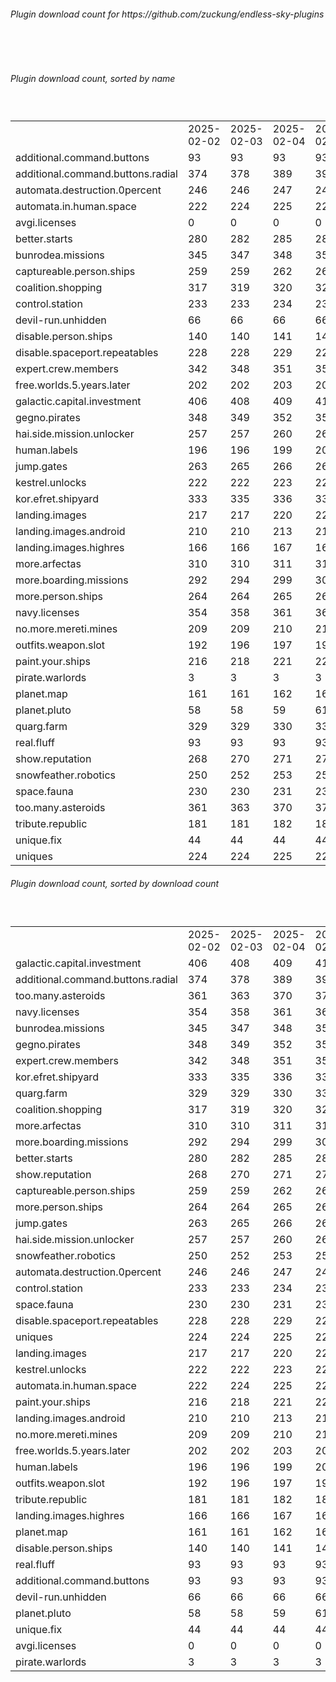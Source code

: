 <h6>Plugin download count for https://github.com/zuckung/endless-sky-plugins</h6><br>
<br>
<h6>Plugin download count, sorted by name</h6><sub><sup><br>
<table>
	<tr>
		<td></td>
		<td>2025-02-02</td>
		<td>2025-02-03</td>
		<td>2025-02-04</td>
		<td>2025-02-05</td>
		<td>2025-02-06</td>
		<td>2025-02-07</td>
		<td>2025-02-08</td>
		<td>today +</td>
	</tr>
	<tr>
		<td>additional.command.buttons</td>
		<td>93</td>
		<td>93</td>
		<td>93</td>
		<td>93</td>
		<td>93</td>
		<td>93</td>
		<td>93</td>
		<td></td>
	</tr>
	<tr>
		<td>additional.command.buttons.radial</td>
		<td>374</td>
		<td>378</td>
		<td>389</td>
		<td>395</td>
		<td>398</td>
		<td>407</td>
		<td>407</td>
		<td></td>
	</tr>
	<tr>
		<td>automata.destruction.0percent</td>
		<td>246</td>
		<td>246</td>
		<td>247</td>
		<td>249</td>
		<td>252</td>
		<td>253</td>
		<td>253</td>
		<td></td>
	</tr>
	<tr>
		<td>automata.in.human.space</td>
		<td>222</td>
		<td>224</td>
		<td>225</td>
		<td>225</td>
		<td>228</td>
		<td>229</td>
		<td>229</td>
		<td></td>
	</tr>
	<tr>
		<td>avgi.licenses</td>
		<td>0</td>
		<td>0</td>
		<td>0</td>
		<td>0</td>
		<td>1</td>
		<td>4</td>
		<td>4</td>
		<td></td>
	</tr>
	<tr>
		<td>better.starts</td>
		<td>280</td>
		<td>282</td>
		<td>285</td>
		<td>289</td>
		<td>292</td>
		<td>295</td>
		<td>295</td>
		<td></td>
	</tr>
	<tr>
		<td>bunrodea.missions</td>
		<td>345</td>
		<td>347</td>
		<td>348</td>
		<td>355</td>
		<td>358</td>
		<td>361</td>
		<td>363</td>
		<td>+ 2</td>
	</tr>
	<tr>
		<td>captureable.person.ships</td>
		<td>259</td>
		<td>259</td>
		<td>262</td>
		<td>266</td>
		<td>269</td>
		<td>272</td>
		<td>274</td>
		<td>+ 2</td>
	</tr>
	<tr>
		<td>coalition.shopping</td>
		<td>317</td>
		<td>319</td>
		<td>320</td>
		<td>324</td>
		<td>327</td>
		<td>330</td>
		<td>330</td>
		<td></td>
	</tr>
	<tr>
		<td>control.station</td>
		<td>233</td>
		<td>233</td>
		<td>234</td>
		<td>234</td>
		<td>237</td>
		<td>238</td>
		<td>238</td>
		<td></td>
	</tr>
	<tr>
		<td>devil-run.unhidden</td>
		<td>66</td>
		<td>66</td>
		<td>66</td>
		<td>66</td>
		<td>66</td>
		<td>66</td>
		<td>66</td>
		<td></td>
	</tr>
	<tr>
		<td>disable.person.ships</td>
		<td>140</td>
		<td>140</td>
		<td>141</td>
		<td>141</td>
		<td>144</td>
		<td>145</td>
		<td>145</td>
		<td></td>
	</tr>
	<tr>
		<td>disable.spaceport.repeatables</td>
		<td>228</td>
		<td>228</td>
		<td>229</td>
		<td>229</td>
		<td>232</td>
		<td>233</td>
		<td>233</td>
		<td></td>
	</tr>
	<tr>
		<td>expert.crew.members</td>
		<td>342</td>
		<td>348</td>
		<td>351</td>
		<td>351</td>
		<td>356</td>
		<td>357</td>
		<td>359</td>
		<td>+ 2</td>
	</tr>
	<tr>
		<td>free.worlds.5.years.later</td>
		<td>202</td>
		<td>202</td>
		<td>203</td>
		<td>203</td>
		<td>206</td>
		<td>209</td>
		<td>209</td>
		<td></td>
	</tr>
	<tr>
		<td>galactic.capital.investment</td>
		<td>406</td>
		<td>408</td>
		<td>409</td>
		<td>413</td>
		<td>416</td>
		<td>419</td>
		<td>419</td>
		<td></td>
	</tr>
	<tr>
		<td>gegno.pirates</td>
		<td>348</td>
		<td>349</td>
		<td>352</td>
		<td>352</td>
		<td>355</td>
		<td>358</td>
		<td>360</td>
		<td>+ 2</td>
	</tr>
	<tr>
		<td>hai.side.mission.unlocker</td>
		<td>257</td>
		<td>257</td>
		<td>260</td>
		<td>260</td>
		<td>263</td>
		<td>264</td>
		<td>266</td>
		<td>+ 2</td>
	</tr>
	<tr>
		<td>human.labels</td>
		<td>196</td>
		<td>196</td>
		<td>199</td>
		<td>201</td>
		<td>204</td>
		<td>205</td>
		<td>205</td>
		<td></td>
	</tr>
	<tr>
		<td>jump.gates</td>
		<td>263</td>
		<td>265</td>
		<td>266</td>
		<td>266</td>
		<td>269</td>
		<td>272</td>
		<td>272</td>
		<td></td>
	</tr>
	<tr>
		<td>kestrel.unlocks</td>
		<td>222</td>
		<td>222</td>
		<td>223</td>
		<td>223</td>
		<td>226</td>
		<td>229</td>
		<td>229</td>
		<td></td>
	</tr>
	<tr>
		<td>kor.efret.shipyard</td>
		<td>333</td>
		<td>335</td>
		<td>336</td>
		<td>336</td>
		<td>339</td>
		<td>344</td>
		<td>344</td>
		<td></td>
	</tr>
	<tr>
		<td>landing.images</td>
		<td>217</td>
		<td>217</td>
		<td>220</td>
		<td>222</td>
		<td>227</td>
		<td>230</td>
		<td>230</td>
		<td></td>
	</tr>
	<tr>
		<td>landing.images.android</td>
		<td>210</td>
		<td>210</td>
		<td>213</td>
		<td>213</td>
		<td>216</td>
		<td>219</td>
		<td>219</td>
		<td></td>
	</tr>
	<tr>
		<td>landing.images.highres</td>
		<td>166</td>
		<td>166</td>
		<td>167</td>
		<td>169</td>
		<td>174</td>
		<td>177</td>
		<td>177</td>
		<td></td>
	</tr>
	<tr>
		<td>more.arfectas</td>
		<td>310</td>
		<td>310</td>
		<td>311</td>
		<td>311</td>
		<td>316</td>
		<td>317</td>
		<td>319</td>
		<td>+ 2</td>
	</tr>
	<tr>
		<td>more.boarding.missions</td>
		<td>292</td>
		<td>294</td>
		<td>299</td>
		<td>303</td>
		<td>308</td>
		<td>313</td>
		<td>313</td>
		<td></td>
	</tr>
	<tr>
		<td>more.person.ships</td>
		<td>264</td>
		<td>264</td>
		<td>265</td>
		<td>265</td>
		<td>268</td>
		<td>271</td>
		<td>273</td>
		<td>+ 2</td>
	</tr>
	<tr>
		<td>navy.licenses</td>
		<td>354</td>
		<td>358</td>
		<td>361</td>
		<td>369</td>
		<td>372</td>
		<td>375</td>
		<td>375</td>
		<td></td>
	</tr>
	<tr>
		<td>no.more.mereti.mines</td>
		<td>209</td>
		<td>209</td>
		<td>210</td>
		<td>210</td>
		<td>215</td>
		<td>216</td>
		<td>216</td>
		<td></td>
	</tr>
	<tr>
		<td>outfits.weapon.slot</td>
		<td>192</td>
		<td>196</td>
		<td>197</td>
		<td>197</td>
		<td>200</td>
		<td>201</td>
		<td>201</td>
		<td></td>
	</tr>
	<tr>
		<td>paint.your.ships</td>
		<td>216</td>
		<td>218</td>
		<td>221</td>
		<td>223</td>
		<td>226</td>
		<td>227</td>
		<td>227</td>
		<td></td>
	</tr>
	<tr>
		<td>pirate.warlords</td>
		<td>3</td>
		<td>3</td>
		<td>3</td>
		<td>3</td>
		<td>3</td>
		<td>3</td>
		<td>3</td>
		<td></td>
	</tr>
	<tr>
		<td>planet.map</td>
		<td>161</td>
		<td>161</td>
		<td>162</td>
		<td>162</td>
		<td>165</td>
		<td>166</td>
		<td>166</td>
		<td></td>
	</tr>
	<tr>
		<td>planet.pluto</td>
		<td>58</td>
		<td>58</td>
		<td>59</td>
		<td>61</td>
		<td>64</td>
		<td>65</td>
		<td>65</td>
		<td></td>
	</tr>
	<tr>
		<td>quarg.farm</td>
		<td>329</td>
		<td>329</td>
		<td>330</td>
		<td>330</td>
		<td>335</td>
		<td>336</td>
		<td>336</td>
		<td></td>
	</tr>
	<tr>
		<td>real.fluff</td>
		<td>93</td>
		<td>93</td>
		<td>93</td>
		<td>93</td>
		<td>93</td>
		<td>93</td>
		<td>93</td>
		<td></td>
	</tr>
	<tr>
		<td>show.reputation</td>
		<td>268</td>
		<td>270</td>
		<td>271</td>
		<td>271</td>
		<td>274</td>
		<td>275</td>
		<td>275</td>
		<td></td>
	</tr>
	<tr>
		<td>snowfeather.robotics</td>
		<td>250</td>
		<td>252</td>
		<td>253</td>
		<td>253</td>
		<td>258</td>
		<td>261</td>
		<td>261</td>
		<td></td>
	</tr>
	<tr>
		<td>space.fauna</td>
		<td>230</td>
		<td>230</td>
		<td>231</td>
		<td>231</td>
		<td>234</td>
		<td>235</td>
		<td>235</td>
		<td></td>
	</tr>
	<tr>
		<td>too.many.asteroids</td>
		<td>361</td>
		<td>363</td>
		<td>370</td>
		<td>373</td>
		<td>378</td>
		<td>383</td>
		<td>383</td>
		<td></td>
	</tr>
	<tr>
		<td>tribute.republic</td>
		<td>181</td>
		<td>181</td>
		<td>182</td>
		<td>183</td>
		<td>186</td>
		<td>187</td>
		<td>187</td>
		<td></td>
	</tr>
	<tr>
		<td>unique.fix</td>
		<td>44</td>
		<td>44</td>
		<td>44</td>
		<td>44</td>
		<td>44</td>
		<td>44</td>
		<td>44</td>
		<td></td>
	</tr>
	<tr>
		<td>uniques</td>
		<td>224</td>
		<td>224</td>
		<td>225</td>
		<td>226</td>
		<td>229</td>
		<td>232</td>
		<td>232</td>
		<td></td>
	</tr>
</table>
</sub></sup>
<h6>Plugin download count, sorted by download count</h6><sub><sup><br>
<table>
	<tr>
		<td></td>
		<td>2025-02-02</td>
		<td>2025-02-03</td>
		<td>2025-02-04</td>
		<td>2025-02-05</td>
		<td>2025-02-06</td>
		<td>2025-02-07</td>
		<td>2025-02-08</td>
		<td>today +</td>
	</tr>
	<tr>
		<td>galactic.capital.investment</td>
		<td>406</td>
		<td>408</td>
		<td>409</td>
		<td>413</td>
		<td>416</td>
		<td>419</td>
		<td>419</td>
		<td></td>
	</tr>
	<tr>
		<td>additional.command.buttons.radial</td>
		<td>374</td>
		<td>378</td>
		<td>389</td>
		<td>395</td>
		<td>398</td>
		<td>407</td>
		<td>407</td>
		<td></td>
	</tr>
	<tr>
		<td>too.many.asteroids</td>
		<td>361</td>
		<td>363</td>
		<td>370</td>
		<td>373</td>
		<td>378</td>
		<td>383</td>
		<td>383</td>
		<td></td>
	</tr>
	<tr>
		<td>navy.licenses</td>
		<td>354</td>
		<td>358</td>
		<td>361</td>
		<td>369</td>
		<td>372</td>
		<td>375</td>
		<td>375</td>
		<td></td>
	</tr>
	<tr>
		<td>bunrodea.missions</td>
		<td>345</td>
		<td>347</td>
		<td>348</td>
		<td>355</td>
		<td>358</td>
		<td>361</td>
		<td>363</td>
		<td>+ 2</td>
	</tr>
	<tr>
		<td>gegno.pirates</td>
		<td>348</td>
		<td>349</td>
		<td>352</td>
		<td>352</td>
		<td>355</td>
		<td>358</td>
		<td>360</td>
		<td>+ 2</td>
	</tr>
	<tr>
		<td>expert.crew.members</td>
		<td>342</td>
		<td>348</td>
		<td>351</td>
		<td>351</td>
		<td>356</td>
		<td>357</td>
		<td>359</td>
		<td>+ 2</td>
	</tr>
	<tr>
		<td>kor.efret.shipyard</td>
		<td>333</td>
		<td>335</td>
		<td>336</td>
		<td>336</td>
		<td>339</td>
		<td>344</td>
		<td>344</td>
		<td></td>
	</tr>
	<tr>
		<td>quarg.farm</td>
		<td>329</td>
		<td>329</td>
		<td>330</td>
		<td>330</td>
		<td>335</td>
		<td>336</td>
		<td>336</td>
		<td></td>
	</tr>
	<tr>
		<td>coalition.shopping</td>
		<td>317</td>
		<td>319</td>
		<td>320</td>
		<td>324</td>
		<td>327</td>
		<td>330</td>
		<td>330</td>
		<td></td>
	</tr>
	<tr>
		<td>more.arfectas</td>
		<td>310</td>
		<td>310</td>
		<td>311</td>
		<td>311</td>
		<td>316</td>
		<td>317</td>
		<td>319</td>
		<td>+ 2</td>
	</tr>
	<tr>
		<td>more.boarding.missions</td>
		<td>292</td>
		<td>294</td>
		<td>299</td>
		<td>303</td>
		<td>308</td>
		<td>313</td>
		<td>313</td>
		<td></td>
	</tr>
	<tr>
		<td>better.starts</td>
		<td>280</td>
		<td>282</td>
		<td>285</td>
		<td>289</td>
		<td>292</td>
		<td>295</td>
		<td>295</td>
		<td></td>
	</tr>
	<tr>
		<td>show.reputation</td>
		<td>268</td>
		<td>270</td>
		<td>271</td>
		<td>271</td>
		<td>274</td>
		<td>275</td>
		<td>275</td>
		<td></td>
	</tr>
	<tr>
		<td>captureable.person.ships</td>
		<td>259</td>
		<td>259</td>
		<td>262</td>
		<td>266</td>
		<td>269</td>
		<td>272</td>
		<td>274</td>
		<td>+ 2</td>
	</tr>
	<tr>
		<td>more.person.ships</td>
		<td>264</td>
		<td>264</td>
		<td>265</td>
		<td>265</td>
		<td>268</td>
		<td>271</td>
		<td>273</td>
		<td>+ 2</td>
	</tr>
	<tr>
		<td>jump.gates</td>
		<td>263</td>
		<td>265</td>
		<td>266</td>
		<td>266</td>
		<td>269</td>
		<td>272</td>
		<td>272</td>
		<td></td>
	</tr>
	<tr>
		<td>hai.side.mission.unlocker</td>
		<td>257</td>
		<td>257</td>
		<td>260</td>
		<td>260</td>
		<td>263</td>
		<td>264</td>
		<td>266</td>
		<td>+ 2</td>
	</tr>
	<tr>
		<td>snowfeather.robotics</td>
		<td>250</td>
		<td>252</td>
		<td>253</td>
		<td>253</td>
		<td>258</td>
		<td>261</td>
		<td>261</td>
		<td></td>
	</tr>
	<tr>
		<td>automata.destruction.0percent</td>
		<td>246</td>
		<td>246</td>
		<td>247</td>
		<td>249</td>
		<td>252</td>
		<td>253</td>
		<td>253</td>
		<td></td>
	</tr>
	<tr>
		<td>control.station</td>
		<td>233</td>
		<td>233</td>
		<td>234</td>
		<td>234</td>
		<td>237</td>
		<td>238</td>
		<td>238</td>
		<td></td>
	</tr>
	<tr>
		<td>space.fauna</td>
		<td>230</td>
		<td>230</td>
		<td>231</td>
		<td>231</td>
		<td>234</td>
		<td>235</td>
		<td>235</td>
		<td></td>
	</tr>
	<tr>
		<td>disable.spaceport.repeatables</td>
		<td>228</td>
		<td>228</td>
		<td>229</td>
		<td>229</td>
		<td>232</td>
		<td>233</td>
		<td>233</td>
		<td></td>
	</tr>
	<tr>
		<td>uniques</td>
		<td>224</td>
		<td>224</td>
		<td>225</td>
		<td>226</td>
		<td>229</td>
		<td>232</td>
		<td>232</td>
		<td></td>
	</tr>
	<tr>
		<td>landing.images</td>
		<td>217</td>
		<td>217</td>
		<td>220</td>
		<td>222</td>
		<td>227</td>
		<td>230</td>
		<td>230</td>
		<td></td>
	</tr>
	<tr>
		<td>kestrel.unlocks</td>
		<td>222</td>
		<td>222</td>
		<td>223</td>
		<td>223</td>
		<td>226</td>
		<td>229</td>
		<td>229</td>
		<td></td>
	</tr>
	<tr>
		<td>automata.in.human.space</td>
		<td>222</td>
		<td>224</td>
		<td>225</td>
		<td>225</td>
		<td>228</td>
		<td>229</td>
		<td>229</td>
		<td></td>
	</tr>
	<tr>
		<td>paint.your.ships</td>
		<td>216</td>
		<td>218</td>
		<td>221</td>
		<td>223</td>
		<td>226</td>
		<td>227</td>
		<td>227</td>
		<td></td>
	</tr>
	<tr>
		<td>landing.images.android</td>
		<td>210</td>
		<td>210</td>
		<td>213</td>
		<td>213</td>
		<td>216</td>
		<td>219</td>
		<td>219</td>
		<td></td>
	</tr>
	<tr>
		<td>no.more.mereti.mines</td>
		<td>209</td>
		<td>209</td>
		<td>210</td>
		<td>210</td>
		<td>215</td>
		<td>216</td>
		<td>216</td>
		<td></td>
	</tr>
	<tr>
		<td>free.worlds.5.years.later</td>
		<td>202</td>
		<td>202</td>
		<td>203</td>
		<td>203</td>
		<td>206</td>
		<td>209</td>
		<td>209</td>
		<td></td>
	</tr>
	<tr>
		<td>human.labels</td>
		<td>196</td>
		<td>196</td>
		<td>199</td>
		<td>201</td>
		<td>204</td>
		<td>205</td>
		<td>205</td>
		<td></td>
	</tr>
	<tr>
		<td>outfits.weapon.slot</td>
		<td>192</td>
		<td>196</td>
		<td>197</td>
		<td>197</td>
		<td>200</td>
		<td>201</td>
		<td>201</td>
		<td></td>
	</tr>
	<tr>
		<td>tribute.republic</td>
		<td>181</td>
		<td>181</td>
		<td>182</td>
		<td>183</td>
		<td>186</td>
		<td>187</td>
		<td>187</td>
		<td></td>
	</tr>
	<tr>
		<td>landing.images.highres</td>
		<td>166</td>
		<td>166</td>
		<td>167</td>
		<td>169</td>
		<td>174</td>
		<td>177</td>
		<td>177</td>
		<td></td>
	</tr>
	<tr>
		<td>planet.map</td>
		<td>161</td>
		<td>161</td>
		<td>162</td>
		<td>162</td>
		<td>165</td>
		<td>166</td>
		<td>166</td>
		<td></td>
	</tr>
	<tr>
		<td>disable.person.ships</td>
		<td>140</td>
		<td>140</td>
		<td>141</td>
		<td>141</td>
		<td>144</td>
		<td>145</td>
		<td>145</td>
		<td></td>
	</tr>
	<tr>
		<td>real.fluff</td>
		<td>93</td>
		<td>93</td>
		<td>93</td>
		<td>93</td>
		<td>93</td>
		<td>93</td>
		<td>93</td>
		<td></td>
	</tr>
	<tr>
		<td>additional.command.buttons</td>
		<td>93</td>
		<td>93</td>
		<td>93</td>
		<td>93</td>
		<td>93</td>
		<td>93</td>
		<td>93</td>
		<td></td>
	</tr>
	<tr>
		<td>devil-run.unhidden</td>
		<td>66</td>
		<td>66</td>
		<td>66</td>
		<td>66</td>
		<td>66</td>
		<td>66</td>
		<td>66</td>
		<td></td>
	</tr>
	<tr>
		<td>planet.pluto</td>
		<td>58</td>
		<td>58</td>
		<td>59</td>
		<td>61</td>
		<td>64</td>
		<td>65</td>
		<td>65</td>
		<td></td>
	</tr>
	<tr>
		<td>unique.fix</td>
		<td>44</td>
		<td>44</td>
		<td>44</td>
		<td>44</td>
		<td>44</td>
		<td>44</td>
		<td>44</td>
		<td></td>
	</tr>
	<tr>
		<td>avgi.licenses</td>
		<td>0</td>
		<td>0</td>
		<td>0</td>
		<td>0</td>
		<td>1</td>
		<td>4</td>
		<td>4</td>
		<td></td>
	</tr>
	<tr>
		<td>pirate.warlords</td>
		<td>3</td>
		<td>3</td>
		<td>3</td>
		<td>3</td>
		<td>3</td>
		<td>3</td>
		<td>3</td>
		<td></td>
	</tr>
</table>
</sub></sup>

